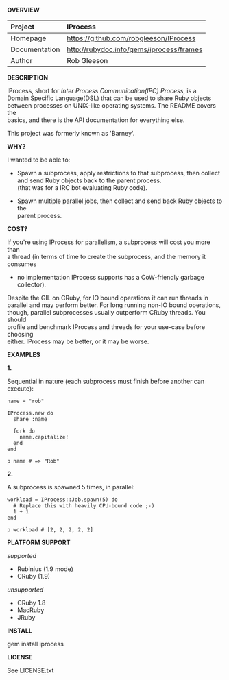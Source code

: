 __OVERVIEW__


| Project         | IProcess    
|:----------------|:--------------------------------------------------
| Homepage        | https://github.com/robgleeson/IProcess
| Documentation   | http://rubydoc.info/gems/iprocess/frames 
| Author          | Rob Gleeson             


__DESCRIPTION__

  IProcess, short for _Inter Process Communication(IPC) Process_, is a    
  Domain Specific Language(DSL) that can be used to share Ruby objects     
  between processes on UNIX-like operating systems. The README covers the   
  basics, and there is the API documentation for everything else.

  This project was formerly known as 'Barney'.

__WHY?__

I wanted to be able to:  

* Spawn a subprocess, apply restrictions to that subprocess, then collect   
  and send Ruby objects back  to the parent process.  
  (that was for a IRC bot evaluating Ruby code).

* Spawn multiple parallel jobs, then collect and send back Ruby objects to the  
  parent process.

 
__COST?__
     
  If you're using IProcess for parallelism, a subprocess will cost you more than   
  a thread (in terms of time to create the subprocess, and the memory it consumes   
  - no implementation IProcess supports has a CoW-friendly garbage collector).  

  Despite the GIL on CRuby, for IO bound operations it can run threads in  
  parallel and may perform better. For long running non-IO bound operations,  
  though, parallel subprocesses usually outperform CRuby threads. You should   
  profile and benchmark IProcess and threads for your use-case before choosing   
  either. IProcess may be better, or it may be worse.  

__EXAMPLES__

__1.__

Sequential in nature (each subprocess must finish before another can execute):

    name = "rob"

    IProcess.new do
      share :name
      
      fork do 
        name.capitalize!
      end
    end

    p name # => "Rob"
    
__2.__

A subprocess is spawned 5 times, in parallel:

    workload = IProcess::Job.spawn(5) do
      # Replace this with heavily CPU-bound code ;-) 
      1 + 1
    end

    p workload # [2, 2, 2, 2, 2]

__PLATFORM SUPPORT__

_supported_

  * Rubinius (1.9 mode) 
  * CRuby (1.9)

_unsupported_
  
  * CRuby 1.8
  * MacRuby
  * JRuby

__INSTALL__

  gem install iprocess

__LICENSE__

  
  See LICENSE.txt


 
